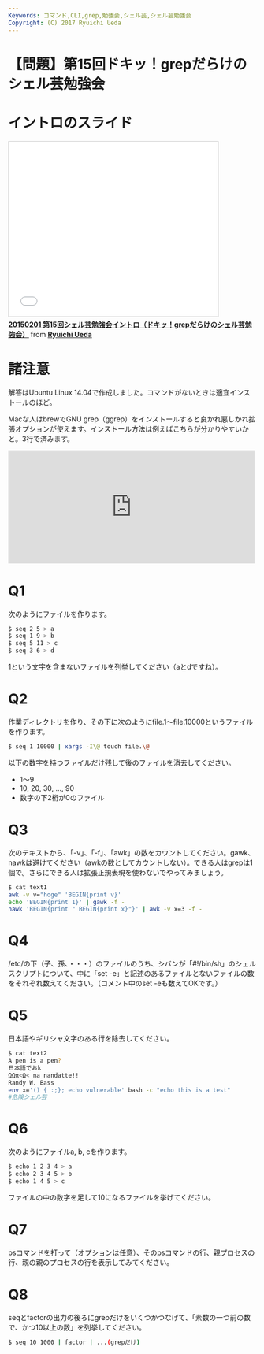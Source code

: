 ```yaml
---
Keywords: コマンド,CLI,grep,勉強会,シェル芸,シェル芸勉強会
Copyright: (C) 2017 Ryuichi Ueda
---
```


# 【問題】第15回ドキッ！grepだらけのシェル芸勉強会
<h1>イントロのスライド</h1>

<iframe src="//www.slideshare.net/slideshow/embed_code/44124362" width="425" height="355" frameborder="0" marginwidth="0" marginheight="0" scrolling="no" style="border:1px solid #CCC; border-width:1px; margin-bottom:5px; max-width: 100%;" allowfullscreen> </iframe> <div style="margin-bottom:5px"> <strong> <a href="//www.slideshare.net/ryuichiueda/20150201-15grep" title="20150201 第15回シェル芸勉強会イントロ（ドキッ！grepだらけのシェル芸勉強会）" target="_blank">20150201 第15回シェル芸勉強会イントロ（ドキッ！grepだらけのシェル芸勉強会）</a> </strong> from <strong><a href="//www.slideshare.net/ryuichiueda" target="_blank">Ryuichi Ueda</a></strong> </div>

<h1>諸注意</h1>

解答はUbuntu Linux 14.04で作成しました。コマンドがないときは適宜インストールのほど。

Macな人はbrewでGNU grep（ggrep）をインストールすると良かれ悪しかれ拡張オプションが使えます。インストール方法は例えばこちらが分かりやすいかと。3行で済みます。

<iframe marginwidth="0" marginheight="0" src="http://b.hatena.ne.jp/entry.parts?url=http%3A%2F%2Fqiita.com%2Fquattro_4%2Fitems%2Fe75f2b4156ef45fb6640" scrolling="no" frameborder="0" height="230" width="500"><div class="hatena-bookmark-detail-info"><a href="http://qiita.com/quattro_4/items/e75f2b4156ef45fb6640">高速化したGNU grepをインストールする - Qiita</a><a href="http://b.hatena.ne.jp/entry/qiita.com/quattro_4/items/e75f2b4156ef45fb6640">はてなブックマーク - 高速化したGNU grepをインストールする - Qiita</a></div></iframe>

<!--more-->

<h1>Q1</h1>

次のようにファイルを作ります。

```bash
$ seq 2 5 > a
$ seq 1 9 > b
$ seq 5 11 > c
$ seq 3 6 > d
```

1という文字を含まないファイルを列挙してください（aとdですね）。

<h1>Q2</h1>

作業ディレクトリを作り、その下に次のようにfile.1〜file.10000というファイルを作ります。

```bash
$ seq 1 10000 | xargs -I\@ touch file.\@
```

以下の数字を持つファイルだけ残して後のファイルを消去してください。

<ul>
 <li>1〜9</li>
 <li>10, 20, 30, ..., 90</li>
 <li>数字の下2桁が0のファイル</li>
</ul>


<h1>Q3</h1>

次のテキストから、「-v」、「-f」、「awk」の数をカウントしてください。gawk、nawkは避けてください（awkの数としてカウントしない）。できる人はgrepは1個で。さらにできる人は拡張正規表現を使わないでやってみましょう。


```bash
$ cat text1 
awk -v v="hoge" 'BEGIN{print v}'
echo 'BEGIN{print 1}' | gawk -f -
nawk 'BEGIN{print " BEGIN{print x}"}' | awk -v x=3 -f -
```


<h1>Q4</h1>

/etc/の下（子、孫、・・・）のファイルのうち、シバンが「#!/bin/sh」のシェルスクリプトについて、中に「set -e」と記述のあるファイルとないファイルの数をそれぞれ数えてください。（コメント中のset -eも数えてOKです。）


<h1>Q5</h1>

日本語やギリシャ文字のある行を除去してください。

```bash
$ cat text2 
A pen is a pen?
日本語でおk
ΩΩπ<Ω< na nandatte!!
Randy W. Bass
env x='() { :;}; echo vulnerable' bash -c "echo this is a test"
#危険シェル芸
```


<h1>Q6</h1>

次のようにファイルa, b, cを作ります。

```bash
$ echo 1 2 3 4 > a
$ echo 2 3 4 5 > b
$ echo 1 4 5 > c
```

ファイルの中の数字を足して10になるファイルを挙げてください。

<h1>Q7</h1>

psコマンドを打って（オプションは任意）、そのpsコマンドの行、親プロセスの行、親の親のプロセスの行を表示してみてください。

<h1>Q8</h1>

seqとfactorの出力の後ろにgrepだけをいくつかつなげて、「素数の一つ前の数で、かつ10以上の数」を列挙してください。

```bash
$ seq 10 1000 | factor | ...(grepだけ)
```

